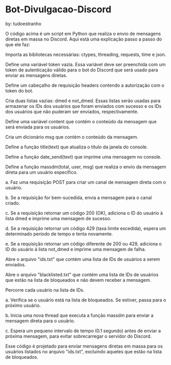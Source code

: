 # Bot-Divulgacao-Discord

by: tudoestranho

O código acima é um script em Python que realiza o envio de mensagens diretas em massa no Discord. Aqui está uma explicação passo a passo do que ele faz:

Importa as bibliotecas necessárias: ctypes, threading, requests, time e json.

Define uma variável token vazia. Essa variável deve ser preenchida com um token de autenticação válido para o bot do Discord que será usado para enviar as mensagens diretas.

Define um cabeçalho de requisição headers contendo a autorização com o token do bot.

Cria duas listas vazias: dmed e not_dmed. Essas listas serão usadas para armazenar os IDs dos usuários que foram enviados com sucesso e os IDs dos usuários que não puderam ser enviados, respectivamente.

Define uma variável content que contém o conteúdo da mensagem que será enviada para os usuários.

Cria um dicionário msg que contém o conteúdo da mensagem.

Define a função title(text) que atualiza o título da janela do console.

Define a função date_send(text) que imprime uma mensagem no console.

Define a função massdm(total, user, msg) que realiza o envio da mensagem direta para um usuário específico.

a. Faz uma requisição POST para criar um canal de mensagem direta com o usuário.

b. Se a requisição for bem-sucedida, envia a mensagem para o canal criado.

c. Se a requisição retornar um código 200 (OK), adiciona o ID do usuário à lista dmed e imprime uma mensagem de sucesso.

d. Se a requisição retornar um código 429 (taxa limite excedida), espera um determinado período de tempo e tenta novamente.

e. Se a requisição retornar um código diferente de 200 ou 429, adiciona o ID do usuário à lista not_dmed e imprime uma mensagem de falha.

Abre o arquivo "ids.txt" que contém uma lista de IDs de usuários a serem enviados.

Abre o arquivo "blacklisted.txt" que contém uma lista de IDs de usuários que estão na lista de bloqueados e não devem receber a mensagem.

Percorre cada usuário na lista de IDs.

a. Verifica se o usuário está na lista de bloqueados. Se estiver, passa para o próximo usuário.

b. Inicia uma nova thread que executa a função massdm para enviar a mensagem direta para o usuário.

c. Espera um pequeno intervalo de tempo (0.1 segundo) antes de enviar a próxima mensagem, para evitar sobrecarregar o servidor do Discord.

Esse código é projetado para enviar mensagens diretas em massa para os usuários listados no arquivo "ids.txt", excluindo aqueles que estão na lista de bloqueados.
